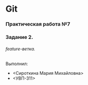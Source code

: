 # Git
### Практическая работа №7
### Задание 2.
###### feature-ветка.
Выполнил:
* <Сироткина Мария Михайловна>
* <УВП-311>
